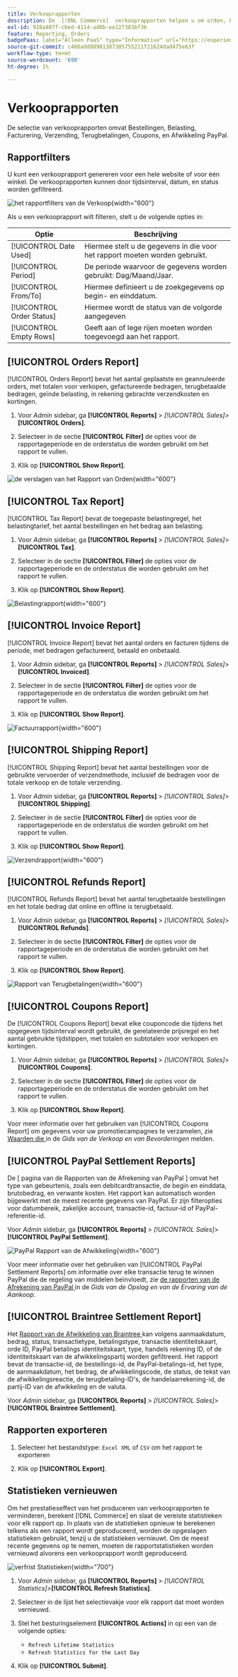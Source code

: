 ```yaml
---
title: Verkooprapporten
description: De  [!DNL Commerce]  verkooprapporten helpen u om orden, belastingen, facturen, verzending, terugbetalingen, coupons, en PayPal regeling te volgen.
exl-id: 928a407f-cbed-4114-ad0b-ee227383bf36
feature: Reporting, Orders
badgePaas: label="Alleen PaaS" type="Informative" url="https://experienceleague.adobe.com/nl/docs/commerce/user-guides/product-solutions" tooltip="Is alleen van toepassing op Adobe Commerce op Cloud-projecten (door Adobe beheerde PaaS-infrastructuur) en op projecten in het veld."
source-git-commit: c406add80981387305755221f21624dad475e63f
workflow-type: tm+mt
source-wordcount: '690'
ht-degree: 1%

---
```


# Verkooprapporten

De selectie van verkooprapporten omvat Bestellingen, Belasting, Facturering, Verzending, Terugbetalingen, Coupons, en Afwikkeling PayPal.

## Rapportfilters

U kunt een verkooprapport genereren voor een hele website of voor één winkel. De verkooprapporten kunnen door tijdsinterval, datum, en status worden gefiltreerd.

![ het rapportfilters van de Verkoop ](./assets/tax-report.png){width="600"}

Als u een verkooprapport wilt filteren, stelt u de volgende opties in:

| Optie | Beschrijving |
|--- |--- |
| [!UICONTROL Date Used] | Hiermee stelt u de gegevens in die voor het rapport moeten worden gebruikt. |
| [!UICONTROL Period] | De periode waarvoor de gegevens worden gebruikt: Dag/Maand/Jaar. |
| [!UICONTROL From/To] | Hiermee definieert u de zoekgegevens op begin- en einddatum. |
| [!UICONTROL Order Status] | Hiermee wordt de status van de volgorde aangegeven |
| [!UICONTROL Empty Rows] | Geeft aan of lege rijen moeten worden toegevoegd aan het rapport. |

## [!UICONTROL Orders Report]

[!UICONTROL Orders Report] bevat het aantal geplaatste en geannuleerde orders, met totalen voor verkopen, gefactureerde bedragen, terugbetaalde bedragen, geïnde belasting, in rekening gebrachte verzendkosten en kortingen.

1. Voor _Admin_ sidebar, ga **[!UICONTROL Reports]** > _[!UICONTROL Sales]_>**[!UICONTROL Orders]**.

1. Selecteer in de sectie **[!UICONTROL Filter]** de opties voor de rapportageperiode en de orderstatus die worden gebruikt om het rapport te vullen.

1. Klik op **[!UICONTROL Show Report]**.

![ de verslagen van het Rapport van Orden ](./assets/order-report-records.png){width="600"}

## [!UICONTROL Tax Report]

[!UICONTROL Tax Report] bevat de toegepaste belastingregel, het belastingtarief, het aantal bestellingen en het bedrag aan belasting.

1. Voor _Admin_ sidebar, ga **[!UICONTROL Reports]** > _[!UICONTROL Sales]_>**[!UICONTROL Tax]**.

1. Selecteer in de sectie **[!UICONTROL Filter]** de opties voor de rapportageperiode en de orderstatus die worden gebruikt om het rapport te vullen.


1. Klik op **[!UICONTROL Show Report]**.

![ Belastingrapport ](./assets/tax-report-records.png){width="600"}

## [!UICONTROL Invoice Report]

[!UICONTROL Invoice Report] bevat het aantal orders en facturen tijdens de periode, met bedragen gefactureerd, betaald en onbetaald.

1. Voor _Admin_ sidebar, ga **[!UICONTROL Reports]** > _[!UICONTROL Sales]_>**[!UICONTROL Invoiced]**.

1. Selecteer in de sectie **[!UICONTROL Filter]** de opties voor de rapportageperiode en de orderstatus die worden gebruikt om het rapport te vullen.

1. Klik op **[!UICONTROL Show Report]**.

![ Factuurrapport ](./assets/sales-invoiced.png){width="600"}

## [!UICONTROL Shipping Report]

[!UICONTROL Shipping Report] bevat het aantal bestellingen voor de gebruikte vervoerder of verzendmethode, inclusief de bedragen voor de totale verkoop en de totale verzending.

1. Voor _Admin_ sidebar, ga **[!UICONTROL Reports]** > _[!UICONTROL Sales]_>**[!UICONTROL Shipping]**.

1. Selecteer in de sectie **[!UICONTROL Filter]** de opties voor de rapportageperiode en de orderstatus die worden gebruikt om het rapport te vullen.

1. Klik op **[!UICONTROL Show Report]**.

![ Verzendrapport ](./assets/shipping.png){width="600"}

## [!UICONTROL Refunds Report]

[!UICONTROL Refunds Report] bevat het aantal terugbetaalde bestellingen en het totale bedrag dat online en offline is terugbetaald.

1. Voor _Admin_ sidebar, ga **[!UICONTROL Reports]** > _[!UICONTROL Sales]_>**[!UICONTROL Refunds]**.

1. Selecteer in de sectie **[!UICONTROL Filter]** de opties voor de rapportageperiode en de orderstatus die worden gebruikt om het rapport te vullen.

1. Klik op **[!UICONTROL Show Report]**.

![ Rapport van Terugbetalingen ](./assets/sales-refunds.png){width="600"}

## [!UICONTROL Coupons Report]

De [!UICONTROL Coupons Report] bevat elke couponcode die tijdens het opgegeven tijdsinterval wordt gebruikt, de gerelateerde prijsregel en het aantal gebruikte tijdstippen, met totalen en subtotalen voor verkopen en kortingen.

1. Voor _Admin_ sidebar, ga **[!UICONTROL Reports]** > _[!UICONTROL Sales]_>**[!UICONTROL Coupons]**.

1. Selecteer in de sectie **[!UICONTROL Filter]** de opties voor de rapportageperiode en de orderstatus die worden gebruikt om het rapport te vullen.

1. Klik op **[!UICONTROL Show Report]**.

Voor meer informatie over het gebruiken van [!UICONTROL Coupons Report] om gegevens voor uw promotiecampagnes te verzamelen, zie [ Waarden die ](../merchandising-promotions/price-rules-cart-coupon.md#coupons-report) in de _Gids van de Verkoop en van Bevorderingen_ melden.

<!--- ![Coupons Report](./assets/sales-coupons.png) need coupon data  -->

## [!UICONTROL PayPal Settlement Reports]

De [ pagina van de Rapporten van de Afrekening van PayPal ] omvat het type van gebeurtenis, zoals een debitcardtransactie, de begin en einddata, brutobedrag, en verwante kosten. Het rapport kan automatisch worden bijgewerkt met de meest recente gegevens van PayPal. Er zijn filteropties voor datumbereik, zakelijke account, transactie-id, factuur-id of PayPal-referentie-id.

Voor _Admin_ sidebar, ga **[!UICONTROL Reports]** > _[!UICONTROL Sales]_>**[!UICONTROL PayPal Settlement]**.

![ PayPal Rapport van de Afwikkeling ](./assets/reports-sales-paypal-settlement.png){width="600"}

Voor meer informatie over het gebruiken van [!UICONTROL PayPal Settlement Reports] om informatie over elke transactie terug te winnen PayPal die de regeling van middelen beïnvloedt, zie [ de rapporten van de Afrekening van PayPal ](../stores-purchase/paypal-settlement-reports.md) in de _Gids van de Opslag en van de Ervaring van de Aankoop_.

## [!UICONTROL Braintree Settlement Report]

Het [ Rapport van de Afwikkeling van Braintree ](../stores-purchase/braintree.md) kan volgens aanmaakdatum, bedrag, status, transactietype, betalingstype, transactie identiteitskaart, orde ID, PayPal betalings identiteitskaart, type, handels rekening ID, of de identiteitskaart van de afwikkelingspartij worden gefiltreerd. Het rapport bevat de transactie-id, de bestellings-id, de PayPal-betalings-id, het type, de aanmaakdatum, het bedrag, de afwikkelingscode, de status, de tekst van de afwikkelingsreactie, de terugbetaling-ID&#39;s, de handelaarrekening-id, de partij-ID van de afwikkeling en de valuta.

Voor _Admin_ sidebar, ga **[!UICONTROL Reports]** > _[!UICONTROL Sales]_>**[!UICONTROL Braintree Settlement]**.

<!--- ![Braintree Settlement Report](./assets/braintree-settlement.png) need a Braintree connection to update report screen -->

## Rapporten exporteren

1. Selecteer het bestandstype: `Excel XML` of `CSV` om het rapport te exporteren

1. Klik op **[!UICONTROL Export]**.

## Statistieken vernieuwen

Om het prestatieseffect van het produceren van verkooprapporten te verminderen, berekent [!DNL Commerce] en slaat de vereiste statistieken voor elk rapport op. In plaats van de statistieken opnieuw te berekenen telkens als een rapport wordt geproduceerd, worden de opgeslagen statistieken gebruikt, tenzij u de statistieken vernieuwt. Om de meest recente gegevens op te nemen, moeten de rapportstatistieken worden vernieuwd alvorens een verkooprapport wordt geproduceerd.

![ verfrist Statistieken ](./assets/refresh-stats.png){width="700"}

1. Voor _Admin_ sidebar, ga **[!UICONTROL Reports]** > _[!UICONTROL Statistics]_>**[!UICONTROL Refresh Statistics]**.

1. Selecteer in de lijst het selectievakje voor elk rapport dat moet worden vernieuwd.

1. Stel het besturingselement **[!UICONTROL Actions]** in op een van de volgende opties:

   - `Refresh Lifetime Statistics`
   - `Refresh Statistics for the Last Day`

1. Klik op **[!UICONTROL Submit]**.
